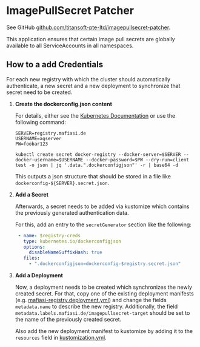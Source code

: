 # ImagePullSecret Patcher

See GitHub [github.com/titansoft-pte-ltd/imagepullsecret-patcher](https://github.com/titansoft-pte-ltd/imagepullsecret-patcher/tree/master).

This application ensures that certain image pull secrets are globally available to all ServiceAccounts in all
namespaces.


## How to a add Credentials

For each new registry with which the cluster should automatically authenticate, a new secret and a new deployment to synchronize that secret need to be created.

1. **Create the dockerconfig.json content**

   For details, either see the [Kubernetes Documentation](https://kubernetes.io/docs/tasks/configure-pod-container/pull-image-private-registry/)
   or use the following command:

   ```shell
   SERVER=registry.mafiasi.de
   USERNAME=agserver
   PW=foobar123
   
   kubectl create secret docker-registry --docker-server=$SERVER --docker-username=$USERNAME --docker-password=$PW --dry-run=client test -o json | jq '.data.".dockerconfigjson"' -r | base64 -d
   ```
   
   This outputs a json structure that should be stored in a file like `dockerconfig-${SERVER}.secret.json`.

2. **Add a Secret**

   Afterwards, a secret needs to be added via kustomize which contains the previously generated authentication data.

   For this, add an entry to the `secretGenerator` section like the following:

   ```yaml
    - name: $registry-creds
      type: kubernetes.io/dockerconfigjson
      options:
        disableNameSuffixHash: true
      files:
        - ".dockerconfigjson=dockerconfig-$registry.secret.json"
   ```
   
3. **Add a Deployment**

   Now, a deployment needs to be created which synchronizes the newly created secret.
   For that, copy one of the existing deployment manifests (e.g. [mafiasi-registry.deployment.yml](./manifests/mafiasi-registry.deployment.yml))
   and change the fields `metadata.name` to describe the new registry.
   Additionally, the field `metadata.labels.mafiasi.de/imagepullsecret-target` should be set to the name of the previously
   created secret.
   
   Also add the new deployment manifest to kustomize by adding it to the `resources` field in [kustomization.yml](./kustomization.yml).
